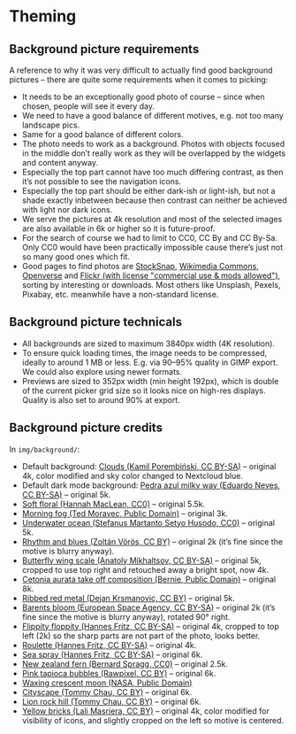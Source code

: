 # Theming

## Background picture requirements

A reference to why it was very difficult to actually find good background pictures – there are quite some requirements when it comes to picking:

- It needs to be an exceptionally good photo of course – since when chosen, people will see it every day.
- We need to have a good balance of different motives, e.g. not too many landscape pics.
- Same for a good balance of different colors.
- The photo needs to work as a background. Photos with objects focused in the middle don’t really work as they will be overlapped by the widgets and content anyway.
- Especially the top part cannot have too much differing contrast, as then it’s not possible to see the navigation icons.
- Especially the top part should be either dark-ish or light-ish, but not a shade exactly inbetween because then contrast can neither be achieved with light nor dark icons.
- We serve the pictures at 4k resolution and most of the selected images are also available in 6k or higher so it is future-proof.
- For the search of course we had to limit to CC0, CC By and CC By-Sa. Only CC0 would have been practically impossible cause there’s just not so many good ones which fit.
- Good pages to find photos are [StockSnap](https://stocksnap.io), [Wikimedia Commons](https://commons.wikimedia.org), [Openverse](https://wordpress.org/openverse/) and [Flickr (with license "commercial use & mods allowed")](https://flickr.com/search/?license=4%2C5%2C9%2C10&text=Nextcloud), sorting by interesting or downloads. Most others like Unsplash, Pexels, Pixabay, etc. meanwhile have a non-standard license.


## Background picture technicals
- All backgrounds are sized to maximum 3840px width (4K resolution).
- To ensure quick loading times, the image needs to be compressed, ideally to around 1 MB or less. E.g. via 90–95% quality in GIMP export. We could also explore using newer formats.
- Previews are sized to 352px width (min height 192px), which is double of the current picker grid size so it looks nice on high-res displays. Quality is also set to around 90% at export.


## Background picture credits

In `img/background/`:

- Default background: [Clouds (Kamil Porembiński, CC BY-SA)](https://www.flickr.com/photos/paszczak000/8715851521/) – original 4k, color modified and sky color changed to Nextcloud blue.
- Default dark mode background: [Pedra azul milky way (Eduardo Neves, CC BY-SA)](https://commons.wikimedia.org/wiki/File:Pedra_Azul_Milky_Way.jpg) – original 5k.
- [Soft floral (Hannah MacLean, CC0)](https://stocksnap.io/photo/soft-floral-XOYWCCW5PA) – original 5.5k.
- [Morning fog (Ted Moravec, Public Domain)](https://flickr.com/photos/tmoravec/52392410261) – original 3k.
- [Underwater ocean (Stefanus Martanto Setyo Husodo, CC0)](https://stocksnap.io/photo/underwater-ocean-TJA9LBH4WS) – original 5k.
- [Rhythm and blues (Zoltán Vörös, CC BY)](https://flickr.com/photos/v923z/51634409289/) – original 2k (it’s fine since the motive is blurry anyway).
- [Butterfly wing scale (Anatoly Mikhaltsov, CC BY-SA)](https://commons.wikimedia.org/wiki/File:%D0%A7%D0%B5%D1%88%D1%83%D0%B9%D0%BA%D0%B8_%D0%BA%D1%80%D1%8B%D0%BB%D0%B0_%D0%B1%D0%B0%D0%B1%D0%BE%D1%87%D0%BA%D0%B8.jpg) – original 5k, cropped to use top right and retouched away a bright spot, now 4k.
- [Cetonia aurata take off composition (Bernie, Public Domain)](https://commons.wikimedia.org/wiki/File:Cetonia_aurata_take_off_composition_05172009.jpg) – original 8k.
- [Ribbed red metal (Dejan Krsmanovic, CC BY)](https://www.flickr.com/photos/dejankrsmanovic/42971456774/) – original 5k.
- [Barents bloom (European Space Agency, CC BY-SA)](https://www.esa.int/ESA_Multimedia/Images/2016/08/Barents_bloom) – original 2k (it’s fine since the motive is blurry anyway), rotated 90° right.
- [Flippity floppity (Hannes Fritz, CC BY-SA)](http://hannes.photos/flippity-floppity) – original 4k, cropped to top left (2k) so the sharp parts are not part of the photo, looks better.
- [Roulette (Hannes Fritz, CC BY-SA)](http://hannes.photos/roulette) – original 4k.
- [Sea spray (Hannes Fritz, CC BY-SA)](http://hannes.photos/sea-spray) – original 6k.
- [New zealand fern (Bernard Spragg, CC0)](https://commons.wikimedia.org/wiki/File:NZ_Fern.(Blechnum_chambersii)_(11263534936).jpg) – original 2.5k.
- [Pink tapioca bubbles (Rawpixel, CC BY)](https://www.flickr.com/photos/byrawpixel/27665140298/in/photostream/) – original 6k.
- [Waxing crescent moon (NASA, Public Domain)](https://www.nasa.gov/image-feature/a-waxing-crescent-moon)
- [Cityscape (Tommy Chau, CC BY)](https://www.flickr.com/photos/90975693@N05/16910999368) – original 6k.
- [Lion rock hill (Tommy Chau, CC BY)](https://www.flickr.com/photos/90975693@N05/17136440246) – original 6k.
- [Yellow bricks (Lali Masriera, CC BY)](https://www.flickr.com/photos/visualpanic/3982464447) – original 4k, color modified for visibility of icons, and slightly cropped on the left so motive is centered.